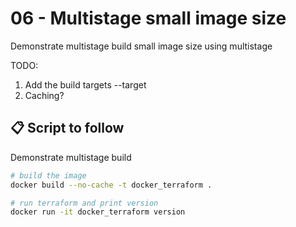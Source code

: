 # 06 - Multistage small image size

Demonstrate multistage build small image size using multistage

TODO:

1. Add the build targets --target
1. Caching?

## 📋 Script to follow

Demonstrate multistage build

```sh
# build the image 
docker build --no-cache -t docker_terraform .

# run terraform and print version
docker run -it docker_terraform version
```
